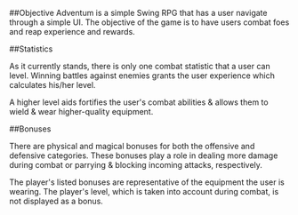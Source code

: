 ##Objective
Adventum is a simple Swing RPG that has a user navigate through a simple UI.
The objective of the game is to have users combat foes and reap experience and rewards.


##Statistics

As it currently stands, there is only one combat statistic that a user can level.
Winning battles against enemies grants the user experience which calculates his/her level.

A higher level aids fortifies the user's combat abilities & allows them to wield & wear higher-quality equipment.


##Bonuses

There are physical and magical bonuses for both the offensive and defensive categories.
These bonuses play a role in dealing more damage during combat or parrying & blocking incoming attacks, respectively.

The player's listed bonuses are representative of the equipment the user is wearing.
The player's level, which is taken into account during combat, is not displayed as a bonus.